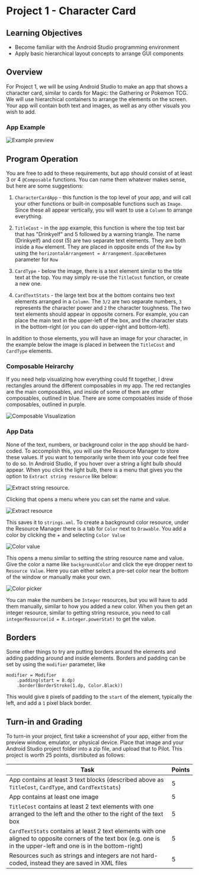 # Project 1 - Character Card

## Learning Objectives
- Become familiar with the Android Studio programming environment
- Apply basic hierarchical layout concepts to arrange GUI components

## Overview
For Project 1, we will be using Android Studio to make an app that shows a character card, similar to cards for Magic: the Gathering or Pokemon TCG. We will use hierarchical containers to arrange the elements on the screen. Your app will contain both text and images, as well as any other visuals you wish to add. 

### App Example

![Example preview](img/cardPreview.png)

## Program Operation
You are free to add to these requirements, but app should consist of at least 3 or 4 `@Composable` functions. You can name them whatever makes sense, but here are some suggestions:

1. `CharacterCardApp` - this function is the top level of your app, and will call your other functions or built-in composable functions such as `Image`. Since these all appear vertically, you will want to use a `Column` to arrange everything.

2. `TitleCost` - in the app example, this function is where the top text bar that has "Drinkyelf" and 5 followed by a warning triangle. The name (Drinkyelf) and cost (5) are two separate text elements. They are both inside a `Row` element. They are placed in opposite ends of the `Row` by using the `horizontalArrangement = Arrangement.SpaceBetween` parameter for `Row`

3. `CardType` - below the image, there is a text element similar to the title text at the top. You may simply re-use the `TitleCost` function, or create a new one.

4. `CardTextStats` - the large text box at the bottom contains two text elements arranged in a `Column`. The `3/2` are two separate numbers, `3` represents the character power and `2` the character toughness. The two text elements should appear in opposite corners. For example, you can place the main text in the upper-left of the box, and the character stats in the bottom-right (or you can do upper-right and bottom-left).

In addition to those elements, you will have an image for your character, in the example below the image is placed in between the `TitleCost` and `CardType` elements.

### Composable Heirarchy

If you need help visualizing how everything could fit together, I drew rectangles around the different composables in my app. The red rectangles are the main composables, and inside of some of them are other composables, outlined in blue. There are some composables inside of those composables, outlined in purple.

![Composable Visualization](img/composablesOutlined.png)

### App Data
None of the text, numbers, or background color in the app should be hard-coded. To accomplish this, you will use the Resource Manager to store these values. If you want to temporarily write them into your code feel free to do so. In Android Studio, if you hover over a string a light bulb should appear. When you click the light bulb, there is a menu that gives you the option to `Extract string resource` like below:

![Extract string resource](img/resource.png).

Clicking that opens a menu where you can set the name and value. 

![Extract resource](img/extract.png)

This saves it to `strings.xml`. To create a background color resource, under the Resource Manager there is a tab for `Color` next to `Drawable`. You add a color by clicking the + and selecting `Color Value`

![Color value](img/addColor.png)

This opens a menu similar to setting the string resource name and value. Give the color a name like `backgroundColor` and click the eye dropper next to `Resource Value`. Here you can either select a pre-set color near the bottom of the window or manually make your own.

![Color picker](img/colorPicker.png)

 You can make the numbers be `Integer` resources, but you will have to add them manually, similar to how you added a new color.  When you then get an integer resource, similar to getting string resource, you need to call 
```integerResource(id = R.integer.powerStat)```
to get the value. 

## Borders

Some other things to try are putting borders around the elements and adding padding around and inside elements. Borders and padding can be set by using the `modifier` parameter, like

```
modifier = Modifier
    .padding(start = 8.dp)
    .border(BorderStroke(1.dp, Color.Black))
```

This would give `8` pixels of padding to the `start` of the element, typically the left, and add a `1` pixel black border. 



## Turn-in and Grading

To turn-in your project, first take a screenshot of your app, either from the preview window, emulator, or physical device. Place that image and your Android Studio project folder into a zip file, and upload that to Pilot. This project is worth 25 points, disrtibuted as follows:

| Task | Points |
|-|-|
| App contains at least 3 text blocks (described above as `TitleCost`, `CardType`, and `CardTextStats`) | 5 |
| App contains at least one image | 5 |
|`TitleCost` contains at least 2 text elements with one arranged to the left and the other to the right of the text box | 5 |
| `CardTextStats` contains at least 2 text elements with one aligned to opposite corners of the text box (e.g. one is in the upper-left and one is in the bottom-right) | 5 |
| Resources such as strings and integers are not hard-coded, instead they are saved in XML files | 5 | 



